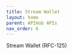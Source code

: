 ```yaml
---
title: Stream Wallet 
layout: home
parent: APIHub APIs
nav_order: 6
---
```


Stream Wallet (RFC-125)